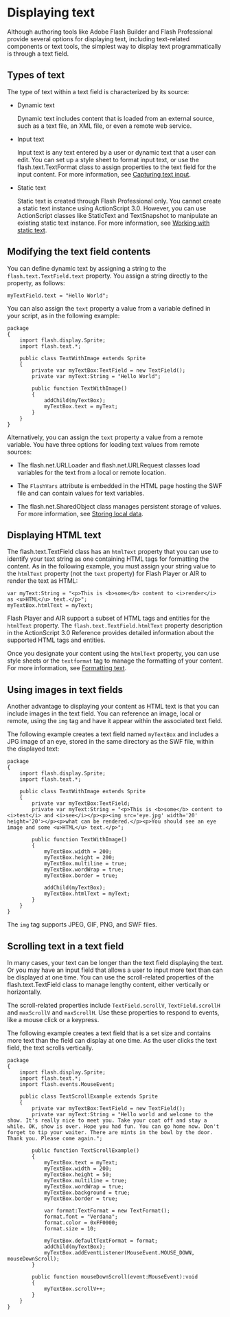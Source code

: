 # Displaying text

Although authoring tools like Adobe Flash Builder and Flash Professional provide
several options for displaying text, including text-related components or text
tools, the simplest way to display text programmatically is through a text
field.

## Types of text

The type of text within a text field is characterized by its source:

- Dynamic text

  Dynamic text includes content that is loaded from an external source, such as
  a text file, an XML file, or even a remote web service.

- Input text

  Input text is any text entered by a user or dynamic text that a user can edit.
  You can set up a style sheet to format input text, or use the
  flash.text.TextFormat class to assign properties to the text field for the
  input content. For more information, see
  [Capturing text input](WS8d7bb3e8da6fb92f-20050207122bd5f80cb-7ff7.html).

- Static text

  Static text is created through Flash Professional only. You cannot create a
  static text instance using ActionScript 3.0. However, you can use ActionScript
  classes like StaticText and TextSnapshot to manipulate an existing static text
  instance. For more information, see
  [Working with static text](WS8d7bb3e8da6fb92f-20050207122bd5f80cb-7fed.html).

## Modifying the text field contents

You can define dynamic text by assigning a string to the
`flash.text.TextField.text` property. You assign a string directly to the
property, as follows:

    myTextField.text = "Hello World";

You can also assign the `text` property a value from a variable defined in your
script, as in the following example:

    package
    {
    	import flash.display.Sprite;
    	import flash.text.*;

    	public class TextWithImage extends Sprite
    	{
    		private var myTextBox:TextField = new TextField();
    		private var myText:String = "Hello World";

    		public function TextWithImage()
    		{
    			addChild(myTextBox);
    			myTextBox.text = myText;
    		}
    	}
    }

Alternatively, you can assign the `text` property a value from a remote
variable. You have three options for loading text values from remote sources:

- The flash.net.URLLoader and flash.net.URLRequest classes load variables for
  the text from a local or remote location.

- The `FlashVars` attribute is embedded in the HTML page hosting the SWF file
  and can contain values for text variables.

- The flash.net.SharedObject class manages persistent storage of values. For
  more information, see
  [Storing local data](WS86fc450a3af174de7b9be8751220e1c6551-8000.html).

## Displaying HTML text

The flash.text.TextField class has an `htmlText` property that you can use to
identify your text string as one containing HTML tags for formatting the
content. As in the following example, you must assign your string value to the
`htmlText` property (not the `text` property) for Flash Player or AIR to render
the text as HTML:

    var myText:String = "<p>This is <b>some</b> content to <i>render</i> as <u>HTML</u> text.</p>";
    myTextBox.htmlText = myText;

Flash Player and AIR support a subset of HTML tags and entities for the
`htmlText` property. The `flash.text.TextField.htmlText` property description in
the ActionScript 3.0 Reference provides detailed information about the supported
HTML tags and entities.

Once you designate your content using the `htmlText` property, you can use style
sheets or the `textformat` tag to manage the formatting of your content. For
more information, see
[Formatting text](WS8d7bb3e8da6fb92f-20050207122bd5f80cb-7ff5.html).

## Using images in text fields

Another advantage to displaying your content as HTML text is that you can
include images in the text field. You can reference an image, local or remote,
using the `img` tag and have it appear within the associated text field.

The following example creates a text field named `myTextBox` and includes a JPG
image of an eye, stored in the same directory as the SWF file, within the
displayed text:

    package
    {
    	import flash.display.Sprite;
    	import flash.text.*;

    	public class TextWithImage extends Sprite
    	{
    		private var myTextBox:TextField;
    		private var myText:String = "<p>This is <b>some</b> content to <i>test</i> and <i>see</i></p><p><img src='eye.jpg' width='20' height='20'></p><p>what can be rendered.</p><p>You should see an eye image and some <u>HTML</u> text.</p>";

    		public function TextWithImage()
    		{
    			myTextBox.width = 200;
    			myTextBox.height = 200;
    			myTextBox.multiline = true;
    			myTextBox.wordWrap = true;
    			myTextBox.border = true;

    			addChild(myTextBox);
    			myTextBox.htmlText = myText;
    		}
    	}
    }

The `img` tag supports JPEG, GIF, PNG, and SWF files.

## Scrolling text in a text field

In many cases, your text can be longer than the text field displaying the text.
Or you may have an input field that allows a user to input more text than can be
displayed at one time. You can use the scroll-related properties of the
flash.text.TextField class to manage lengthy content, either vertically or
horizontally.

The scroll-related properties include `TextField.scrollV`, `TextField.scrollH`
and `maxScrollV` and `maxScrollH`. Use these properties to respond to events,
like a mouse click or a keypress.

The following example creates a text field that is a set size and contains more
text than the field can display at one time. As the user clicks the text field,
the text scrolls vertically.

    package
    {
    	import flash.display.Sprite;
    	import flash.text.*;
    	import flash.events.MouseEvent;

    	public class TextScrollExample extends Sprite
    	{
    		private var myTextBox:TextField = new TextField();
    		private var myText:String = "Hello world and welcome to the show. It's really nice to meet you. Take your coat off and stay a while. OK, show is over. Hope you had fun. You can go home now. Don't forget to tip your waiter. There are mints in the bowl by the door. Thank you. Please come again.";

    		public function TextScrollExample()
    		{
    			myTextBox.text = myText;
    			myTextBox.width = 200;
    			myTextBox.height = 50;
    			myTextBox.multiline = true;
    			myTextBox.wordWrap = true;
    			myTextBox.background = true;
    			myTextBox.border = true;

    			var format:TextFormat = new TextFormat();
    			format.font = "Verdana";
    			format.color = 0xFF0000;
    			format.size = 10;

    			myTextBox.defaultTextFormat = format;
    			addChild(myTextBox);
    			myTextBox.addEventListener(MouseEvent.MOUSE_DOWN, mouseDownScroll);
    		}

    		public function mouseDownScroll(event:MouseEvent):void
    		{
    			myTextBox.scrollV++;
    		}
    	}
    }
